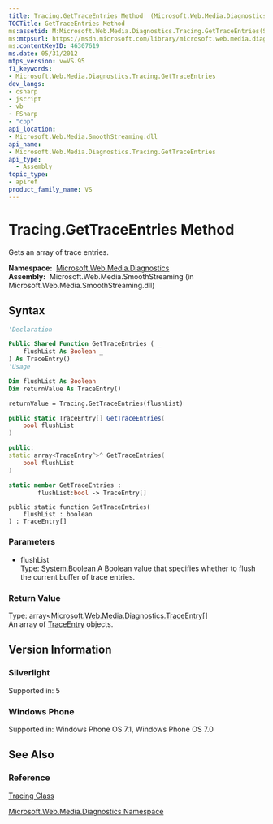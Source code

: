 ```yaml
---
title: Tracing.GetTraceEntries Method  (Microsoft.Web.Media.Diagnostics)
TOCTitle: GetTraceEntries Method
ms:assetid: M:Microsoft.Web.Media.Diagnostics.Tracing.GetTraceEntries(System.Boolean)
ms:mtpsurl: https://msdn.microsoft.com/library/microsoft.web.media.diagnostics.tracing.gettraceentries(v=VS.95)
ms:contentKeyID: 46307619
ms.date: 05/31/2012
mtps_version: v=VS.95
f1_keywords:
- Microsoft.Web.Media.Diagnostics.Tracing.GetTraceEntries
dev_langs:
- csharp
- jscript
- vb
- FSharp
- "cpp"
api_location:
- Microsoft.Web.Media.SmoothStreaming.dll
api_name:
- Microsoft.Web.Media.Diagnostics.Tracing.GetTraceEntries
api_type:
  - Assembly
topic_type:
- apiref
product_family_name: VS
---
```


# Tracing.GetTraceEntries Method

Gets an array of trace entries.

**Namespace:**  [Microsoft.Web.Media.Diagnostics](microsoft-web-media-diagnostics-namespace_1.md)  
**Assembly:**  Microsoft.Web.Media.SmoothStreaming (in Microsoft.Web.Media.SmoothStreaming.dll)

## Syntax

```vb
'Declaration

Public Shared Function GetTraceEntries ( _
    flushList As Boolean _
) As TraceEntry()
'Usage

Dim flushList As Boolean
Dim returnValue As TraceEntry()

returnValue = Tracing.GetTraceEntries(flushList)
```

```csharp
public static TraceEntry[] GetTraceEntries(
    bool flushList
)
```

```cpp
public:
static array<TraceEntry^>^ GetTraceEntries(
    bool flushList
)
```

``` fsharp
static member GetTraceEntries : 
        flushList:bool -> TraceEntry[] 
```

```jscript
public static function GetTraceEntries(
    flushList : boolean
) : TraceEntry[]
```

### Parameters

  - flushList  
    Type: [System.Boolean](https://msdn.microsoft.com/library/a28wyd50\(v=vs.95\))  
    A Boolean value that specifies whether to flush the current buffer of trace entries.

### Return Value

Type: array\<[Microsoft.Web.Media.Diagnostics.TraceEntry](traceentry-class-microsoft-web-media-diagnostics_1.md)\[\]  
An array of [TraceEntry](traceentry-class-microsoft-web-media-diagnostics_1.md) objects.

## Version Information

### Silverlight

Supported in: 5  

### Windows Phone

Supported in: Windows Phone OS 7.1, Windows Phone OS 7.0  

## See Also

### Reference

[Tracing Class](tracing-class-microsoft-web-media-diagnostics_1.md)

[Microsoft.Web.Media.Diagnostics Namespace](microsoft-web-media-diagnostics-namespace_1.md)

